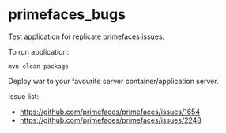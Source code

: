 # primefaces_bugs

Test application for replicate primefaces issues.

To run application:

`mvn clean package`

Deploy war to your favourite server container/application server.

Issue list:
* https://github.com/primefaces/primefaces/issues/1654
* https://github.com/primefaces/primefaces/issues/2248